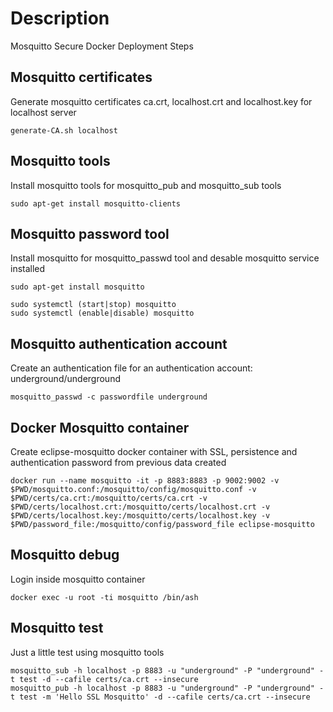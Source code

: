 # Description
Mosquitto Secure Docker Deployment Steps

## Mosquitto certificates
Generate mosquitto certificates ca.crt, localhost.crt and localhost.key for localhost server
```shell
generate-CA.sh localhost
```

## Mosquitto tools
Install mosquitto tools for mosquitto_pub and mosquitto_sub tools
```shell
sudo apt-get install mosquitto-clients
```

## Mosquitto password tool
Install mosquitto for mosquitto_passwd tool and desable mosquitto service installed
```shell
sudo apt-get install mosquitto

sudo systemctl (start|stop) mosquitto
sudo systemctl (enable|disable) mosquitto
```

## Mosquitto authentication account
Create an authentication file for an authentication account: underground/underground
```shell
mosquitto_passwd -c passwordfile underground
```

## Docker Mosquitto container
Create eclipse-mosquitto docker container with SSL, persistence and authentication password from previous data created
```shell
docker run --name mosquitto -it -p 8883:8883 -p 9002:9002 -v $PWD/mosquitto.conf:/mosquitto/config/mosquitto.conf -v $PWD/certs/ca.crt:/mosquitto/certs/ca.crt -v $PWD/certs/localhost.crt:/mosquitto/certs/localhost.crt -v $PWD/certs/localhost.key:/mosquitto/certs/localhost.key -v $PWD/password_file:/mosquitto/config/password_file eclipse-mosquitto
```

## Mosquitto debug
Login inside mosquitto container
```shell
docker exec -u root -ti mosquitto /bin/ash
```

## Mosquitto test
Just a little test using mosquitto tools
```shell
mosquitto_sub -h localhost -p 8883 -u "underground" -P "underground" -t test -d --cafile certs/ca.crt --insecure
mosquitto_pub -h localhost -p 8883 -u "underground" -P "underground" -t test -m 'Hello SSL Mosquitto' -d --cafile certs/ca.crt --insecure
```
